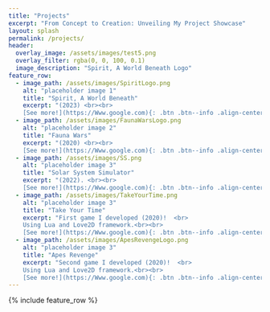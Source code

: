 ```yaml
---
title: "Projects"
excerpt: "From Concept to Creation: Unveiling My Project Showcase"
layout: splash
permalink: /projects/
header:
  overlay_image: /assets/images/test5.png
  overlay_filter: rgba(0, 0, 100, 0.1)
  image_description: "Spirit, A World Beneath Logo"
feature_row:
  - image_path: /assets/images/SpiritLogo.png
    alt: "placeholder image 1"
    title: "Spirit, A World Beneath"
    excerpt: "(2023) <br><br>
    [See more!](https://Www.google.com){: .btn .btn--info .align-center}"
  - image_path: /assets/images/FaunaWarsLogo.png
    alt: "placeholder image 2"
    title: "Fauna Wars"
    excerpt: "(2020) <br><br>
    [See more!](https://Www.google.com){: .btn .btn--info .align-center}"
  - image_path: /assets/images/SS.png
    alt: "placeholder image 3"
    title: "Solar System Simulator"
    excerpt: "(2022). <br><br>
    [See more!](https://Www.google.com){: .btn .btn--info .align-center}"
  - image_path: /assets/images/TakeYourTime.png
    alt: "placeholder image 3"
    title: "Take Your Time"
    excerpt: "First game I developed (2020)!  <br>
    Using Lua and Love2D framework.<br><br>
    [See more!](https://Www.google.com){: .btn .btn--info .align-center}"
  - image_path: /assets/images/ApesRevengeLogo.png
    alt: "placeholder image 3"
    title: "Apes Revenge"
    excerpt: "Second game I developed (2020)!  <br>
    Using Lua and Love2D framework.<br><br>
    [See more!](https://Www.google.com){: .btn .btn--info .align-center}"
---
```


{% include feature_row %}